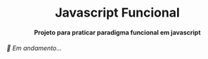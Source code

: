 <h1 align="center">
  Javascript Funcional
</h1>

<h4 align="center">Projeto para praticar paradigma funcional em javascript</h4>

###### :wrench: Em andamento...

